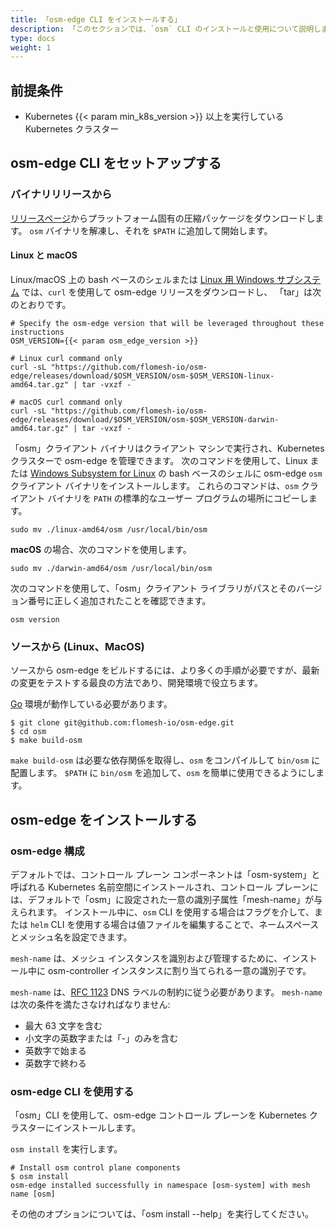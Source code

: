 ```yaml
---
title: 「osm-edge CLI をインストールする」
description: 「このセクションでは、`osm` CLI のインストールと使用について説明します。」
type: docs
weight: 1
---
```


## 前提条件

- Kubernetes {{< param min_k8s_version >}} 以上を実行している Kubernetes クラスター

## osm-edge CLI をセットアップする

### バイナリリリースから

[リリースページ](https://github.com/flomesh-io/osm-edge/releases)からプラットフォーム固有の圧縮パッケージをダウンロードします。
`osm` バイナリを解凍し、それを `$PATH` に追加して開始します。

#### Linux と macOS

Linux/macOS 上の bash ベースのシェルまたは [Linux 用 Windows サブシステム](https://docs.microsoft.com/windows/wsl/about) では、`curl` を使用して osm-edge リリースをダウンロードし、 「tar」は次のとおりです。

```console
# Specify the osm-edge version that will be leveraged throughout these instructions
OSM_VERSION={{< param osm_edge_version >}}

# Linux curl command only
curl -sL "https://github.com/flomesh-io/osm-edge/releases/download/$OSM_VERSION/osm-$OSM_VERSION-linux-amd64.tar.gz" | tar -vxzf -

# macOS curl command only
curl -sL "https://github.com/flomesh-io/osm-edge/releases/download/$OSM_VERSION/osm-$OSM_VERSION-darwin-amd64.tar.gz" | tar -vxzf -
```

「osm」クライアント バイナリはクライアント マシンで実行され、Kubernetes クラスターで osm-edge を管理できます。 次のコマンドを使用して、Linux または [Windows Subsystem for Linux](https://docs.microsoft.com/windows/wsl/about) の bash ベースのシェルに osm-edge `osm` クライアント バイナリをインストールします。 これらのコマンドは、`osm` クライアント バイナリを `PATH` の標準的なユーザー プログラムの場所にコピーします。

```console
sudo mv ./linux-amd64/osm /usr/local/bin/osm
```

**macOS** の場合、次のコマンドを使用します。

```console
sudo mv ./darwin-amd64/osm /usr/local/bin/osm
```

次のコマンドを使用して、「osm」クライアント ライブラリがパスとそのバージョン番号に正しく追加されたことを確認できます。

```console
osm version
```
### ソースから (Linux、MacOS)

ソースから osm-edge をビルドするには、より多くの手順が必要ですが、最新の変更をテストする最良の方法であり、開発環境で役立ちます。

[Go](https://golang.org/doc/install) 環境が動作している必要があります。

```console
$ git clone git@github.com:flomesh-io/osm-edge.git
$ cd osm
$ make build-osm
```

`make build-osm` は必要な依存関係を取得し、`osm` をコンパイルして `bin/osm` に配置します。 `$PATH` に `bin/osm` を追加して、`osm` を簡単に使用できるようにします。

## osm-edge をインストールする

### osm-edge 構成

デフォルトでは、コントロール プレーン コンポーネントは「osm-system」と呼ばれる Kubernetes 名前空間にインストールされ、コントロール プレーンには、デフォルトで「osm」に設定された一意の識別子属性「mesh-name」が与えられます。
インストール中に、`osm` CLI を使用する場合はフラグを介して、または `helm` CLI を使用する場合は値ファイルを編集することで、ネームスペースとメッシュ名を設定できます。

`mesh-name` は、メッシュ インスタンスを識別および管理するために、インストール中に osm-controller インスタンスに割り当てられる一意の識別子です。

`mesh-name` は、[RFC 1123](https://tools.ietf.org/html/rfc1123) DNS ラベルの制約に従う必要があります。 `mesh-name` は次の条件を満たさなければなりません:

- 最大 63 文字を含む
- 小文字の英数字または「-」のみを含む
- 英数字で始まる
- 英数字で終わる

### osm-edge CLI を使用する

「osm」CLI を使用して、osm-edge コントロール プレーンを Kubernetes クラスターにインストールします。

`osm install` を実行します。

```console
# Install osm control plane components
$ osm install
osm-edge installed successfully in namespace [osm-system] with mesh name [osm]
```

その他のオプションについては、「osm install --help」を実行してください。

